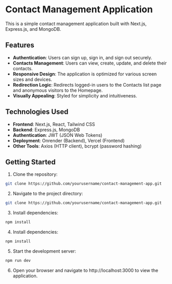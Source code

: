 # Contact Management Application

This is a simple contact management application built with Next.js, Express.js, and MongoDB.

## Features

- **Authentication**: Users can sign up, sign in, and sign out securely.
- **Contacts Management**: Users can view, create, update, and delete their contacts.
- **Responsive Design**: The application is optimized for various screen sizes and devices.
- **Redirection Logic**: Redirects logged-in users to the Contacts list page and anonymous visitors to the Homepage.
- **Visually Appealing**: Styled for simplicity and intuitiveness.

## Technologies Used

- **Frontend**: Next.js, React, Tailwind CSS
- **Backend**: Express.js, MongoDB
- **Authentication**: JWT (JSON Web Tokens)
- **Deployment**: Onrender (Backend), Vercel (Frontend)
- **Other Tools**: Axios (HTTP client), bcrypt (password hashing)

## Getting Started

1. Clone the repository:

```bash
git clone https://github.com/yourusername/contact-management-app.git
```



2. Navigate to the project directory:

```bash
git clone https://github.com/yourusername/contact-management-app.git
```
3. Install dependencies:

```bash
npm install
```

4. Install dependencies:

```bash
npm install
```

5. Start the development server:

```bash
npm run dev


```

6. Open your browser and navigate to http://localhost:3000 to view the application.


